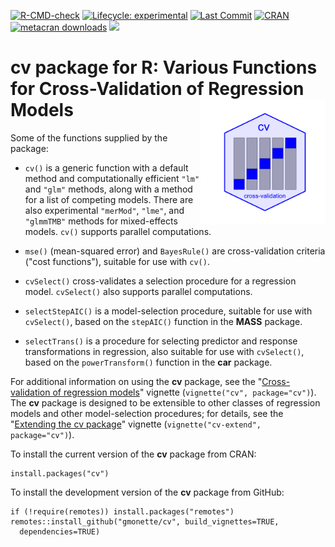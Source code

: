 <!-- badges: start -->

[![R-CMD-check](https://github.com/gmonette/cv/actions/workflows/R-CMD-check.yaml/badge.svg)](https://github.com/gmonette/cv/actions/workflows/R-CMD-check.yaml) [![Lifecycle: experimental](https://img.shields.io/badge/lifecycle-stable-brightgreen.svg)](https://lifecycle.r-lib.org/articles/stages.html#stable) [![Last Commit](https://img.shields.io/github/last-commit/gmonette/cv)](https://github.com/gmonette/cv) [![CRAN](https://www.r-pkg.org/badges/version/cv)](https://cran.r-project.org/package=cv)
[![metacran downloads](https://cranlogs.r-pkg.org/badges/grand-total/cv)](https://cran.r-project.org/package=cv)
[![](https://img.shields.io/badge/pkgdown%20site-brightgreen)](https://gmonette.github.io/cv/) 

<!-- badges: end -->

# cv package for R: Various Functions for Cross-Validation of Regression Models <img src="man/figures/cv-hex.png" style="float:right; height:200px;"/>

Some of the functions supplied by the package:

-   `cv()` is a generic function with a default method and computationally efficient `"lm"` and `"glm"` methods, along with a method for a list of competing models. There are also experimental `"merMod"`, `"lme"`, and `"glmmTMB"` methods for mixed-effects models. `cv()` supports parallel computations.

-   `mse()` (mean-squared error) and `BayesRule()` are cross-validation criteria ("cost functions"), suitable for use with `cv()`.

-   `cvSelect()` cross-validates a selection procedure for a regression model. `cvSelect()` also supports parallel computations.

-   `selectStepAIC()` is a model-selection procedure, suitable for use with `cvSelect()`, based on the `stepAIC()` function in the **MASS** package.

-   `selectTrans()` is a procedure for selecting predictor and response transformations in regression, also suitable for use with `cvSelect()`, based on the `powerTransform()` function in the **car** package.

For additional information on using the **cv** package, see the "[Cross-validation of regression models](https://gmonette.github.io/cv/articles/cv.html)" vignette (`vignette("cv", package="cv")`). The **cv** package is designed to be extensible to other classes of regression models and other model-selection procedures; for details, see the "[Extending the cv package](https://gmonette.github.io/cv/articles/cv-extend.html)" vignette (`vignette("cv-extend", package="cv")`).

To install the current version of the **cv** package from CRAN:

```
install.packages("cv")
```

To install the development version of the **cv** package from GitHub:

```
if (!require(remotes)) install.packages("remotes")
remotes::install_github("gmonette/cv", build_vignettes=TRUE,
  dependencies=TRUE)
```
